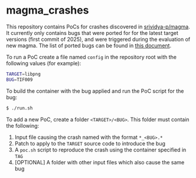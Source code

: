 # magma_crashes

This repository contains PoCs for crashes discovered in [srividya-p/magma](https://github.com/srividya-p/magma). It currently only contains bugs that were ported for for the latest target versions (first commit of 2025), and were triggered during the evaluation of new magma. The list of ported bugs can be found in [this document](https://docs.google.com/document/d/1dZ7QzyhwkT-5lhkwfrk7Jsg29lsgWXlo36mJu9zXQoU).

To run a PoC create a file named `config` in the repository root with the following values (for example):
```bash
TARGET=libpng
BUG=TIF009
```

To build the container with the bug applied and run the PoC script for the bug:
```bash
$ ./run.sh
```

To add a new PoC, create a folder `<TARGET>/<BUG>`. This folder must contain the following:

1. Input file causing the crash named with the format `*_<BUG>.*`
2. Patch to apply to the `TARGET` source code to introduce the bug
3. A `poc.sh` script to reproduce the crash using the container specified in `TAG`
4. [OPTIONAL] A folder with other input files which also cause the same bug
